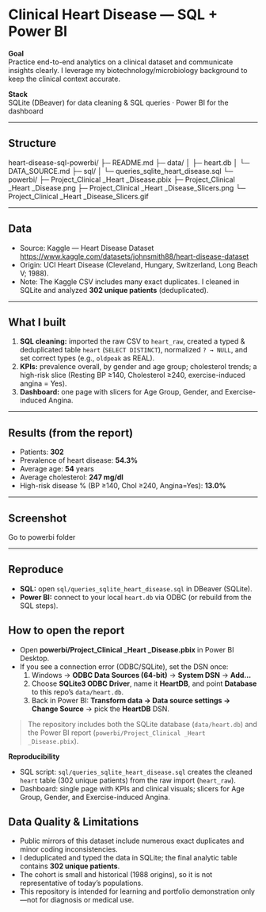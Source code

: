 # Clinical Heart Disease — SQL + Power BI

**Goal**  
Practice end-to-end analytics on a clinical dataset and communicate insights clearly. I leverage my biotechnology/microbiology background to keep the clinical context accurate.

**Stack**  
SQLite (DBeaver) for data cleaning & SQL queries · Power BI for the dashboard

---

## Structure
heart-disease-sql-powerbi/
├─ README.md
├─ data/
│  ├─ heart.db
│  └─ DATA_SOURCE.md
├─ sql/
│  └─ queries_sqlite_heart_disease.sql
└─ powerbi/
   ├─ Project_Clinical _Heart _Disease.pbix
   ├─ Project_Clinical _Heart _Disease.png
   ├─ Project_Clinical _Heart _Disease_Slicers.png
   └─ Project_Clinical _Heart _Disease_Slicers.gif

---

## Data
- Source: Kaggle — Heart Disease Dataset  
  https://www.kaggle.com/datasets/johnsmith88/heart-disease-dataset  
- Origin: UCI Heart Disease (Cleveland, Hungary, Switzerland, Long Beach V; 1988).  
- Note: The Kaggle CSV includes many exact duplicates. I cleaned in SQLite and analyzed **302 unique patients** (deduplicated).

---

## What I built
1. **SQL cleaning:** imported the raw CSV to `heart_raw`, created a typed & deduplicated table `heart` (`SELECT DISTINCT`), normalized `? → NULL`, and set correct types (e.g., `oldpeak` as REAL).  
2. **KPIs:** prevalence overall, by gender and age group; cholesterol trends; a high-risk slice (Resting BP ≥140, Cholesterol ≥240, exercise-induced angina = Yes).  
3. **Dashboard:** one page with slicers for Age Group, Gender, and Exercise-induced Angina.

---

## Results (from the report)
- Patients: **302**  
- Prevalence of heart disease: **54.3%**  
- Average age: **54** years  
- Average cholesterol: **247 mg/dl**  
- High-risk disease % (BP ≥140, Chol ≥240, Angina=Yes): **13.0%**

---

## Screenshot
Go to powerbi folder

---

## Reproduce
- **SQL:** open `sql/queries_sqlite_heart_disease.sql` in DBeaver (SQLite).  
- **Power BI:** connect to your local `heart.db` via ODBC (or rebuild from the SQL steps).

## How to open the report

- Open **powerbi/Project_Clinical _Heart _Disease.pbix** in Power BI Desktop.
- If you see a connection error (ODBC/SQLite), set the DSN once:
  1) Windows → **ODBC Data Sources (64-bit)** → **System DSN** → **Add…**  
  2) Choose **SQLite3 ODBC Driver**, name it **HeartDB**, and point **Database** to this repo’s `data/heart.db`.
  3) Back in Power BI: **Transform data → Data source settings → Change Source** → pick the **HeartDB** DSN.

> The repository includes both the SQLite database (`data/heart.db`) and the Power BI report (`powerbi/Project_Clinical _Heart _Disease.pbix`).


**Reproducibility**
- SQL script: `sql/queries_sqlite_heart_disease.sql` creates the cleaned `heart` table (302 unique patients) from the raw import (`heart_raw`).
- Dashboard: single page with KPIs and clinical visuals; slicers for Age Group, Gender, and Exercise-induced Angina.

## Data Quality & Limitations
- Public mirrors of this dataset include numerous exact duplicates and minor coding inconsistencies.
- I deduplicated and typed the data in SQLite; the final analytic table contains **302 unique patients**.
- The cohort is small and historical (1988 origins), so it is not representative of today’s populations.
- This repository is intended for learning and portfolio demonstration only—not for diagnosis or medical use.
